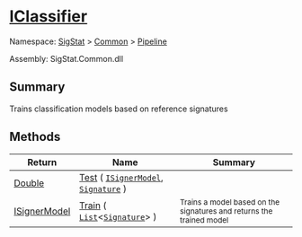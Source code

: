 # [IClassifier](./IClassifier.md)

Namespace: [SigStat]() > [Common](./../README.md) > [Pipeline](./README.md)

Assembly: SigStat.Common.dll

## Summary
Trains classification models based on reference signatures

## Methods

| Return | Name | Summary | 
| --- | --- | --- | 
| [Double](https://docs.microsoft.com/en-us/dotnet/api/System.Double) | [Test](./Methods/IClassifier-100663477.md) ( [`ISignerModel`](./ISignerModel.md), [`Signature`](./../Signature.md) ) | <sub></sub> | 
| [ISignerModel](./ISignerModel.md) | [Train](./Methods/IClassifier-100663476.md) ( [`List`](https://docs.microsoft.com/en-us/dotnet/api/System.Collections.Generic.List-1)\<[`Signature`](./../Signature.md)> ) | <sub>Trains a model based on the signatures and returns the trained model</sub> | 


